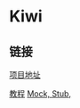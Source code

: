 # Kiwi

## 链接
[项目地址](https://github.com/kiwi-bdd/Kiwi)

[教程](https://onevcat.com/2014/02/ios-test-with-kiwi/)
[Mock, Stub,](https://onevcat.com/2014/05/kiwi-mock-stub-test/)